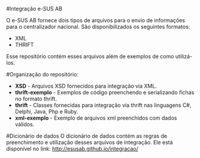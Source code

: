 #Integração e-SUS AB

O e-SUS AB fornece dois tipos de arquivos para o envio de informações para o centralizador nacional. São disponibilizados os seguintes formatos:

* XML
* THRIFT

Esse repositório contém esses arquivos além de exemplos de como utilizá-los.

#Organização do repositório:
 * **XSD** - Arquivos XSD fornecidos para integração via XML.
 * **thrift-exemplo** - Exemplos de código preenchendo e serializando fichas no formato thrift.
 * **thrift** - Classes fornecidas para integração via thrift nas linguagens C#, Delphi, Java, Php e Ruby.
 * **xml-exemplo** - Exemplo de arquivos xml preenchidos com dados válidos. 
 
#Dicionário de dados
O dicionário de dados contém as regras de preenchimento e utilização desses arquivos de integração. Ele está disponível no link: http://esusab.github.io/integracao/
 

